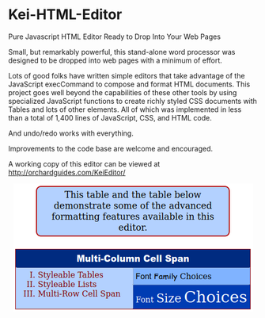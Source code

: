 # Kei-HTML-Editor
Pure Javascript HTML Editor Ready to Drop Into Your Web Pages

Small, but remarkably powerful, this stand-alone word processor was designed to be dropped into web pages with a minimum of effort.

Lots of good folks have written simple editors that take advantage of the JavaScript execCommand to compose and format HTML documents. This project goes well beyond the capabilities of these other tools by using specialized JavaScript functions to create richly styled CSS documents with Tables and lots of other elements. All of which was implemented in less than a total of 1,400 lines of JavaScript, CSS, and HTML code.

And undo/redo works with everything.

Improvements to the code base are welcome and encouraged.

A working copy of this editor can be viewed at http://orchardguides.com/KeiEditor/

<p align="center">
  <img src="KeiEditorDemo.png"/>
</p>
